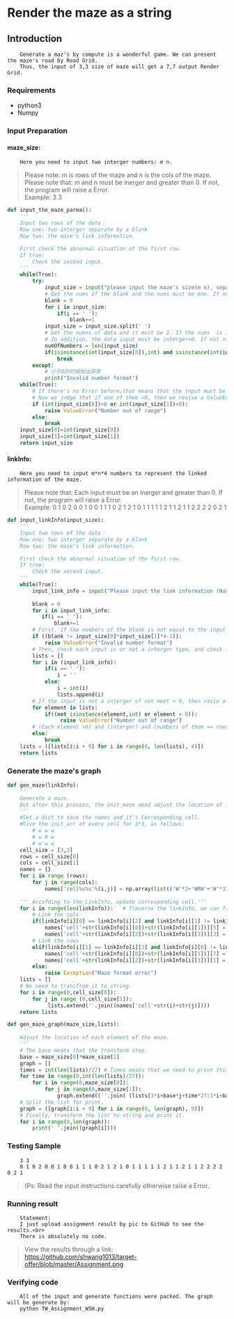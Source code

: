 
# Render the maze as a string
## Introduction
        Generate a maz's by compute is a wonderful game. We can present the maze's road by Road Grid. 
        Thus, the input of 3,3 size of maze will get a 7,7 output Render Grid.
        
### Requirements
* python3
* Numpy
        
### Input Preparation
#### maze_size: 
        Here you need to input two interger numbers: m n.
>Please note: m is rows of the maze and n is the cols of the maze.<br>
>Please note that: m and n must be inerger and greater than 0. If not, the program will raise a Error.<br>
>Example: 3 3
```python
def input_the_maze_parma():
    '''
    Input two rows of the data：
    Row one: two interger separate by a blank
    Row two: the maze's link information.   

    First check the abnormal situation of the first row.
    If true:
        Check the second input. 
    '''   
    while(True):
        try:
            input_size = input("please input the maze's size(m n), separate the rows and cols by the balnk: ")
            # Get the nums of the blank and the nums must be one. If not, except a ValueError            
            blank = 0
            for i in input_size:
                if(i == ' '):
                    blank+=1            
            input_size = input_size.split(' ')
            # Get the numns of data and it must be 2. If the nums  is 1, except a Error.  
            # In addition, the data input must be interger>0. If not >>> ValueError.
            numOfNumbers = len(input_size)
            if(isinstance(int(input_size[0]),int) and isinstance(int(input_size[1]),int) and blank == 1 and numOfNumbers==2):
                break                
        except: 
            # 小于0的时候抛出异常
            print("Invalid number format") 
    while(True):  
        # If there's no Error before,that means that the input must be two intergers and separate by blank.
        # Now we judge that if one of them <0, then we reaise a ValueError.
        if (int(input_size[0])<0 or int(input_size[1])<0):           
            raise ValueError("Number out of range")
        else:
            break
    input_size[0]=int(input_size[0])
    input_size[1]=int(input_size[1])
    return input_size
```
#### linkInfo: 
        Here you need to input m*n*4 numbers to represent the linked information of the maze.
>Please note that: Each input must be an inerger and greater than 0. 
>If not, the program will raise a Error.<br>
>Example: 0 1 0 2 0 0 1 0 0 1 1 1 0 2 1 2 1 0 1 1 1 1 1 2 1 1 2 1 1 2 2 2 2 0 2 1
```python
def input_linkInfo(input_size):
    '''
    Input two rows of the data：
    Row one: two interger separate by a blank
    Row two: the maze's link information.   

    First check the abnormal situation of the first row.
    If true:
        Check the second input. 
    '''   
    while(True):
        input_link_info = input("Please input the link information (Num: m*n; separate by: ','; interger > 0): ")
                                            
        blank = 0  
        for i in input_link_info:  
           if(i == ' '):
               blank+=1                   
        # First, if the numbers of the blank is not equal to the input_szie*4, we can judge that input is wrong.  
        if ((blank != input_size[0]*input_size[1]*4-1)):                   
            raise ValueError("Invalid number format​")            
        # Then, check each input is or not a interger type, and check it is or not >0
        lists = []
        for i in (input_link_info):  
            if(i == ' '):
                i = ''
            else:
                i = int(i)
                lists.append(i)  
        # If the input is not a interger of not meet > 0, then rasie a Error
        for element in lists:         
            if((not isinstance(element,int) or element < 0)):                                                              
                 raise ValueError("Number out of range") 
        # (Each element >0) and (interger) and (numbers of them == rows * cols * 4)we can break to go ahead.
        else:
            break 
    lists = ([lists[i:i + 9] for i in range(0, len(lists), 4)])     
    return lists
```
### Generate the maze's graph
```python                    
def gen_maze(linkInfo):
    '''
    Generate a maze. 
    But after this process, the init_maze need adjust the location of it's element by function: gen_maze_graph()
    '''         
    #Set a dict to save the names and it's Corresponding cell.
    #Give the init_arr of every cell for 3*3, as follows:    
        # w w w
        # w R w                                
        # w w w 
    cell_size = [3,3]
    rows = cell_size[0]
    cols = cell_size[1]
    names = {} 
    for i in range (rows):
        for j in range(cols):       
            names['cell%s%s'%(i,j)] = np.array(list(('W'*3+'WRW'+'W'*3)))  
            
    ''' Accofding to the LinkInfo, update corresponding cell.'''   
    for i in range(len(linkInfo)):   # Traverse the linkInfo, we can find the feature as follows:  
        # Link the cols   
        if(linkInfo[i][0] == linkInfo[i][2] and linkInfo[i][1] != linkInfo[i][3]):
            names['cell'+str(linkInfo[i][0])+str(linkInfo[i][1])][5] = 'R'
            names['cell'+str(linkInfo[i][2])+str(linkInfo[i][3])][3] = 'R'
        # Link the rows
        elif(linkInfo[i][1] == linkInfo[i][3] and linkInfo[i][0] != linkInfo[i][2]):
            names['cell'+str(linkInfo[i][0])+str(linkInfo[i][1])][7] = 'R'
            names['cell'+str(linkInfo[i][2])+str(linkInfo[i][3])][1] = 'R'
        else:
            raise Exception("Maze format error")      
    lists = []
    # We need to transfrom it to string.
    for i in range(0,cell_size[0]):
        for j in range (0,cell_size[1]):
             lists.extend(''.join((names['cell'+str(i)+str(j)])))
    return lists      

def gen_maze_graph(maze_size,lists):
    '''
    Adjust the location of each element of the maze.
    '''
    # The base means that the transform step.
    base = maze_size[0]*maze_size[1]
    graph = []
    times = int(len(lists)/27) # Times means that we need to print this number times 
    for time in range(0,int(len(lists)/27)):
        for i in range(0,maze_size[0]):
            for j in range(0,maze_size[1]):            
                graph.extend((''.join( (lists[3*i+base*j+time*27:3*i+base*j+time*27+3]))))  
    # Split the list for print.
    graph = ([graph[i:i + 9] for i in range(0, len(graph), 9)]) 
    # Finally, transform the list to string and print it.
    for i in range(0,len(graph)):
        print(' '.join((graph[i])))
```
### Testing Sample
        3 3
        0 1 0 2 0 0 1 0 0 1 1 1 0 2 1 2 1 0 1 1 1 1 1 2 1 1 2 1 1 2 2 2 2 0 2 1
>(Ps: Read the input instructions carefully otherwise raise a Error.
### Running result
        Statement:
        I just upload assignment result by pic to GitHub to see the results.<br>
        There is absolutely no code.        
>View the results through a link:<br>
>https://github.com/shwang1013/target-offer/blob/master/Assignment.png
                

### Verifying code
        All of the input and generate functions were packed. The graph will be generate by:
        python TW_Assignment_WSH.py
